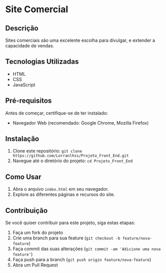 # Site Comercial

## Descrição
Sites comerciais são uma excelente escolha para divulgar, e extender a capacidade de vendas.

## Tecnologias Utilizadas
- HTML
- CSS
- JavaScript

## Pré-requisitos
Antes de começar, certifique-se de ter instalado:
- Navegador Web (recomendado: Google Chrome, Mozilla Firefox)

## Instalação
1. Clone este repositório: `git clone https://github.com/Lorranlhss/Projeto_Front_End.git`
2. Navegue até o diretório do projeto: `cd Projeto_Front_End`

## Como Usar
1. Abra o arquivo `index.html` em seu navegador.
2. Explore as diferentes páginas e recursos do site.

## Contribuição
Se você quiser contribuir para este projeto, siga estas etapas:
1. Faça um fork do projeto
2. Crie uma branch para sua feature (`git checkout -b feature/nova-feature`)
3. Faça commit das suas alterações (`git commit -am 'Adicione uma nova feature'`)
4. Faça push para a branch (`git push origin feature/nova-feature`)
5. Abra um Pull Request



